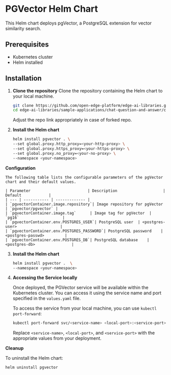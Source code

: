 # PGVector Helm Chart

This Helm chart deploys pgVector, a PostgreSQL extension for vector similarity search.

## Prerequisites

- Kubernetes cluster
- Helm installed

## Installation

1. **Clone the repository**
    Clone the repository containing the Helm chart to your local machine.
    
    ```sh
    git clone https://github.com/open-edge-platform/edge-ai-libraries.git edge-ai-libraries
    cd edge-ai-libraries/sample-applications/chat-question-and-answer/chart/subchart/pgvector
    ```
    Adjust the repo link appropriately in case of forked repo.

2. **Install the Helm chart**

    ```sh
    helm install pgvector . \
    --set global.proxy.http_proxy=<your-http-proxy> \
    --set global.proxy.https_proxy=<your-https-proxy> \
    --set global.proxy.no_proxy=<your-no-proxy> \
    --namespace <your-namespace>
    ```

**Configuration**

    The following table lists the configurable parameters of the pgVector chart and their default values.

    | Parameter                         | Description                    | Default            |
    | --- | ----------- | ------------- |
    | `pgvectorContainer.image.repository`| Image repository for pgVector    | `pgvector/pgvector` |
    | `pgvectorContainer.image.tag`      | Image tag for pgVector  | `pg16`                   |
    | `pgvectorContainer.env.POSTGRES_USER`| PostgreSQL user  | <postgres-user>                   |
    | `pgvectorContainer.env.POSTGRES_PASSWORD`| PostgreSQL password    | <postgres-passwd>         |
    | `pgvectorContainer.env.POSTGRES_DB`| PostgreSQL database    | <postgres-db>                | 

3. **Install the Helm chart**

    ```sh
    helm install pgvector .  \
    --namespace <your-namespace>
    ``` 
4. **Accessing the Service locally**

    Once deployed, the PGVector service will be available within the Kubernetes cluster. You can access it using the service name and port specified in the `values.yaml` file.

    To access the service from your local machine, you can use `kubectl port-forward`:

    ```sh
    kubectl port-forward svc/<service-name> <local-port>:<service-port>
    ```
    Replace `<service-name>`, `<local-port>`, and `<service-port>` with the appropriate values from your deployment.

**Cleanup**

To uninstall the Helm chart:
```sh
helm uninstall pgvector
```